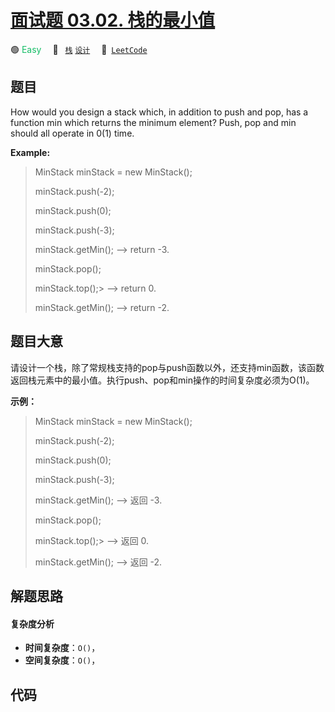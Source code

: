 # [面试题 03.02. 栈的最小值](https://leetcode.cn/problems/min-stack-lcci)

🟢 <font color=#15bd66>Easy</font>&emsp; 🔖&ensp; [`栈`](/tag/stack.md) [`设计`](/tag/design.md)&emsp; 🔗&ensp;[`LeetCode`](https://leetcode.cn/problems/min-stack-lcci)

## 题目

How would you design a stack which, in addition to push and pop, has a
function min which returns the minimum element? Push, pop and min should all
operate in 0(1) time.

**Example:**

> 
> 
> 
> 
> 
> MinStack minStack = new MinStack();
> 
> minStack.push(-2);
> 
> minStack.push(0);
> 
> minStack.push(-3);
> 
> minStack.getMin();   --> return -3.
> 
> minStack.pop();
> 
> minStack.top();> 
>   --> return 0.
> 
> minStack.getMin();   --> return -2.


## 题目大意

请设计一个栈，除了常规栈支持的pop与push函数以外，还支持min函数，该函数返回栈元素中的最小值。执行push、pop和min操作的时间复杂度必须为O(1)。

  

**示例：**

> 
> 
> 
> 
> 
> MinStack minStack = new MinStack();  
> 
> minStack.push(-2);  
> 
> minStack.push(0);  
> 
> minStack.push(-3);  
> 
> minStack.getMin();   --> 返回 -3.  
> 
> minStack.pop();  
> 
> minStack.top();> 
>   --> 返回 0.  
> 
> minStack.getMin();   --> 返回 -2.


## 解题思路

#### 复杂度分析

- **时间复杂度**：`O()`，
- **空间复杂度**：`O()`，

## 代码

```javascript

```
